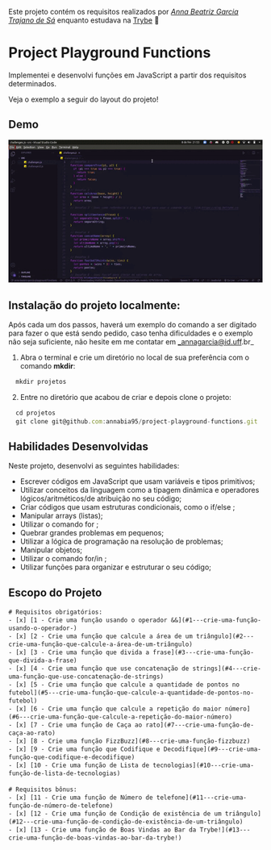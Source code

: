 Este projeto contém os requisitos realizados por _[Anna Beatriz Garcia Trajano de Sá](www.linkedin.com/in/anna-beatriz-trajano-de-sá)_ enquanto estudava na [Trybe](https://www.betrybe.com/) :rocket:

# Project Playground Functions

Implementei e desenvolvi funções em JavaScript a partir dos requisitos determinados.

Veja o exemplo a seguir do layout do projeto!

## Demo

![Demo](img/video.gif)

## Instalação do projeto localmente:
 
Após cada um dos passos, haverá um exemplo do comando a ser digitado para fazer o que está sendo pedido, caso tenha dificuldades e o exemplo não seja suficiente, não hesite em me contatar em _annagarcia@id.uff.br_ 

1. Abra o terminal e crie um diretório no local de sua preferência com o comando **mkdir**:
```javascript
  mkdir projetos
```

2. Entre no diretório que acabou de criar e depois clone o projeto:
```javascript
  cd projetos
  git clone git@github.com:annabia95/project-playground-functions.git
```

## Habilidades Desenvolvidas

Neste projeto, desenvolvi as seguintes habilidades:

- Escrever códigos em JavaScript que usam variáveis e tipos primitivos;
- Utilizar conceitos da linguagem como a tipagem dinâmica e operadores lógicos/aritméticos/de atribuição no seu código;
- Criar códigos que usam estruturas condicionais, como o if/else ;
- Manipular arrays (listas);
- Utilizar o comando for ;
- Quebrar grandes problemas em pequenos;
- Utilizar a lógica de programação na resolução de problemas;
- Manipular objetos;
- Utilizar o comando for/in ;
- Utilizar funções para organizar e estruturar o seu código;

## Escopo do Projeto

    # Requisitos obrigatórios:
    - [x] [1 - Crie uma função usando o operador &&](#1---crie-uma-função-usando-o-operador-)
    - [x] [2 - Crie uma função que calcule a área de um triângulo](#2---crie-uma-função-que-calcule-a-área-de-um-triângulo)
    - [x] [3 - Crie uma função que divida a frase](#3---crie-uma-função-que-divida-a-frase)
    - [x] [4 - Crie uma função que use concatenação de strings](#4---crie-uma-função-que-use-concatenação-de-strings)
    - [x] [5 - Crie uma função que calcule a quantidade de pontos no futebol](#5---crie-uma-função-que-calcule-a-quantidade-de-pontos-no-futebol)
    - [x] [6 - Crie uma função que calcule a repetição do maior número](#6---crie-uma-função-que-calcule-a-repetição-do-maior-número)
    - [x] [7 - Crie uma função de Caça ao rato](#7---crie-uma-função-de-caça-ao-rato)
    - [x] [8 - Crie uma função FizzBuzz](#8---crie-uma-função-fizzbuzz)
    - [x] [9 - Crie uma função que Codifique e Decodifique](#9---crie-uma-função-que-codifique-e-decodifique)
    - [x] [10 - Crie uma função de Lista de tecnologias](#10---crie-uma-função-de-lista-de-tecnologias)

    # Requisitos bônus:
    - [x] [11 - Crie uma função de Número de telefone](#11---crie-uma-função-de-número-de-telefone)
    - [x] [12 - Crie uma função de Condição de existência de um triângulo](#12---crie-uma-função-de-condição-de-existência-de-um-triângulo)
    - [x] [13 - Crie uma função de Boas Vindas ao Bar da Trybe!](#13---crie-uma-função-de-boas-vindas-ao-bar-da-trybe!)


